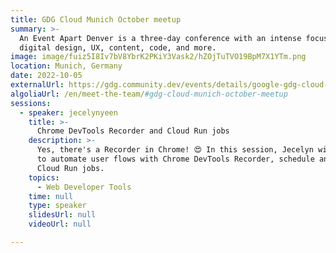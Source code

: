 ```yaml
---
title: GDG Cloud Munich October meetup
summary: >-
  An Event Apart Denver is a three-day conference with an intense focus on
  digital design, UX, content, code, and more.
image: image/fuiz5I8Iv7bV8YbrK2PKiY3Vask2/hZOjTuTVO19BpM7X1YTm.png
location: Munich, Germany
date: 2022-10-05
externalUrl: https://gdg.community.dev/events/details/google-gdg-cloud-munich-presents-october-gathering-1/
algoliaUrl: /en/meet-the-team/#gdg-cloud-munich-october-meetup
sessions:
  - speaker: jecelynyeen
    title: >-
      Chrome DevTools Recorder and Cloud Run jobs
    description: >-
      Yes, there's a Recorder in Chrome! 😍 In this session, Jecelyn will show a demo on how
      to automate user flows with Chrome DevTools Recorder, schedule and monitor them with
      Cloud Run jobs.
    topics:
      - Web Developer Tools
    time: null
    type: speaker
    slidesUrl: null
    videoUrl: null

---
```

